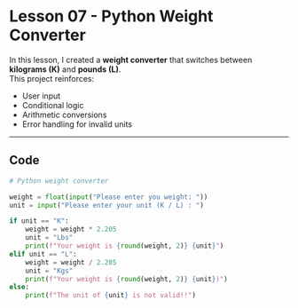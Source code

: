 # Lesson 07 - Python Weight Converter

In this lesson, I created a **weight converter** that switches between **kilograms (K)** and **pounds (L)**.  
This project reinforces:
- User input
- Conditional logic
- Arithmetic conversions
- Error handling for invalid units

---

## Code

```python
# Python weight converter

weight = float(input("Please enter you weight: "))
unit = input("Please enter your unit (K / L) : ")

if unit == "K":
    weight = weight * 2.205
    unit = "Lbs"
    print(f"Your weight is {round(weight, 2)} {unit}")
elif unit == "L":
    weight = weight / 2.205
    unit = "Kgs"
    print(f"Your weight is {round(weight, 2)} {unit})")
else:
    print(f"The unit of {unit} is not valid!!")
